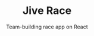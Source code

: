 ---
layout: default
modal-id: 4
img: chateau.png
img-alt: Jive Race is a race app on React and the Jive Race API
thumbnail: chateau.png
title: Jive Race
subtitle: Team-building race app on React
description: Jive Race is a full stack race app built on React and the Jive Race API. Allows users to register for a race for a given year and create and build teams of runners. Features a custom user authentication and authorization scheme based on project business logic. Deployed to AWS.
project-date: In Progress
framework: React, AWS
repository: jive-race
link: https://github.com/jestann/jive-race 
---